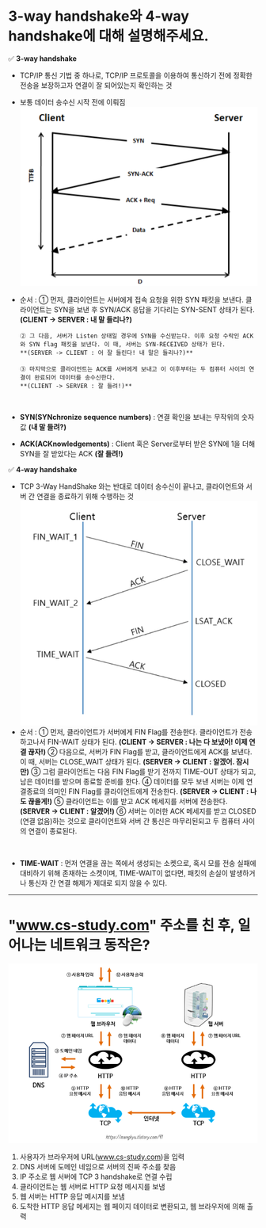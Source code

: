 # 3-way handshake와 4-way handshake에 대해 설명해주세요.

✅ **3-way handshake**

- TCP/IP 통신 기법 중 하나로, TCP/IP 프로토콜을 이용하여 통신하기 전에 정확한 전송을 보장하고자 연결이 잘 되어있는지 확인하는 것
- 보통 데이터 송수신 시작 전에 이뤄짐
  ![image](chan_img/3-way-handshake.png)
- 순서 :
  ① 먼저, 클라이언트는 서버에게 접속 요청을 위한 SYN 패킷을 보낸다. 클라이언트는 SYN을 보낸 후 SYN/ACK 응답을 기다리는 SYN-SENT 상태가 된다.
  **(CLIENT -> SERVER : 내 말 들리나?)**

      ② 그 다음, 서버가 Listen 상태일 경우에 SYN을 수신받는다. 이후 요청 수락인 ACK와 SYN flag 패킷을 보낸다. 이 때, 서버는 SYN-RECEIVED 상태가 된다.
      **(SERVER -> CLIENT : 어 잘 들린다! 내 말은 들리나?)**

      ③ 마지막으로 클라이언트는 ACK를 서버에게 보내고 이 이후부터는 두 컴퓨터 사이의 연결이 완료되어 데이터를 송수신한다.
      **(CLIENT -> SERVER : 잘 들려!)**

  <br/>

- **SYN(SYNchronize sequence numbers)** : 연결 확인을 보내는 무작위의 숫자 값 **(내 말 들려?)**
- **ACK(ACKnowledgements)** : Client 혹은 Server로부터 받은 SYN에 1을 더해 SYN을 잘 받았다는 ACK **(잘 들려!)**

✅ **4-way handshake**

- TCP 3-Way HandShake 와는 반대로 데이터 송수신이 끝나고, 클라이언트와 서버 간 연결을 종료하기 위해 수행하는 것
  ![image](chan_img/4-way-handshake.png)
- 순서 :
  ① 먼저, 클라이언트가 서버에게 FIN Flag를 전송한다. 클라이언트가 전송하고나서 FIN-WAIT 상태가 된다.
  **(CLIENT -> SERVER : 나는 다 보냈어! 이제 연결 끊자!)**
  ② 다음으로, 서버가 FIN Flag를 받고, 클라이언트에게 ACK를 보낸다. 이 때, 서버는 CLOSE_WAIT 상태가 된다.
  **(SERVER -> CLIENT : 알겠어. 잠시만)**
  ③ 그럼 클라이언트는 다음 FIN Flag를 받기 전까지 TIME-OUT 상태가 되고, 남은 데이터를 받으며 종료할 준비를 한다.
  ④ 데이터를 모두 보낸 서버는 이제 연결종료의 의미인 FIN Flag를 클라이언트에게 전송한다.
  **(SERVER -> CLIENT : 나도 끊을게!)**
  ⑤ 클라이언트는 이를 받고 ACK 메세지를 서버에 전송한다.
  **(SERVER -> CLIENT : 알겠어!)**
  ⑥ 서버는 이러한 ACK 메세지를 받고 CLOSED (연결 없음)하는 것으로 클라이언트와 서버 간 통신은 마무리된되고 두 컴퓨터 사이의 연결이 종료된다.

<br/>

- **TIME-WAIT** : 먼저 연결을 끊는 쪽에서 생성되는 소켓으로, 혹시 모를 전송 실패에 대비하기 위해 존재하는 소켓이며, TIME-WAIT이 없다면, 패킷의 손실이 발생하거나 통신자 간 연결 해제가 제대로 되지 않을 수 있다.

<hr/>

# "www.cs-study.com" 주소를 친 후, 일어나는 네트워크 동작은?

![image](chan_img/network-work.png)

1. 사용자가 브라우저에 URL(www.cs-study.com)을 입력
2. DNS 서버에 도메인 네임으로 서버의 진짜 주소를 찾음
3. IP 주소로 웹 서버에 TCP 3 handshake로 연결 수립
4. 클라이언트는 웹 서버로 HTTP 요청 메시지를 보냄
5. 웹 서버는 HTTP 응답 메시지를 보냄
6. 도착한 HTTP 응답 메세지는 웹 페이지 데이터로 변환되고, 웹 브라우저에 의해 출력
